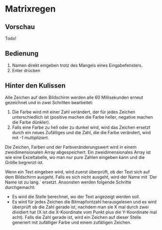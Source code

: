 # Matrixregen

## Vorschau
Todo!

## Bedienung
1. Namen direkt eingeben trotz des Mangels eines Eingabefensters.
2. Enter drücken

## Hinter den Kulissen
Alle Zeichen auf dem Bildschirm werden alle 60 Millisekunden erneut gezeichnet und in zwei Schritten bearbeitet:
1. Die Farbe wird mit einer Zahl verändert, der für jedes Zeichen unterschiedlich ist (positive machen die Farbe heller, negative machen die Farbe dünkler).
2. Falls eine Farbe zu hell oder zu dunkel wird, wird das Zeichen ersetzt durch ein neues Zufälliges und die Zahl, die die Farbe verändert, wird mit -1 multipliziert.

Die Zeichen, Farben und der Farbveränderungswert wird in einem zweidimensionalen Array abgespeichert.
Ein zweidimensionales Array ist wie eine Exceltabelle, wo man nur pure Zahlen eingeben kann und die Größe begrenzt ist.

Wenn ein Text eingeben wird, wird zuerst überprüft, ob der Text sich auf dem Bildschirm ausgeht.
Falls es sich nicht ausgeht, wird der Name mit ´Der Name ist zu lang.´ ersetzt.
Ansonsten werden folgende Schritte durchgemacht:
* Es wird die Stelle berechnet, wo der Text angezeigt werden soll.
* Es wird für jedes Zeichen die Bitmapfontzahl herausgelesen und es wird überprüft ob die Zahl gerade ist, nachdem man sie X mal durch zwei dividiert hat (X ist die X-Koordinate vom Punkt plus die Y-Koordinate mal acht).
  Falls die Zahl gerade ist, wird ein Zeichen auf dieser Stelle generiert mit zufälliger Farbe und einem zufälligen Zeichen.
